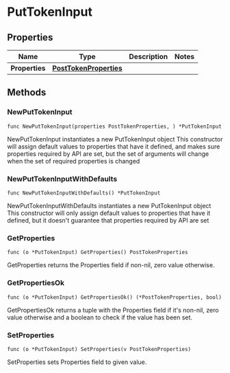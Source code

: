 # PutTokenInput

## Properties

|Name | Type | Description | Notes|
|------------ | ------------- | ------------- | -------------|
|**Properties** | [**PostTokenProperties**](PostTokenProperties.md) |  | |

## Methods

### NewPutTokenInput

`func NewPutTokenInput(properties PostTokenProperties, ) *PutTokenInput`

NewPutTokenInput instantiates a new PutTokenInput object
This constructor will assign default values to properties that have it defined,
and makes sure properties required by API are set, but the set of arguments
will change when the set of required properties is changed

### NewPutTokenInputWithDefaults

`func NewPutTokenInputWithDefaults() *PutTokenInput`

NewPutTokenInputWithDefaults instantiates a new PutTokenInput object
This constructor will only assign default values to properties that have it defined,
but it doesn't guarantee that properties required by API are set

### GetProperties

`func (o *PutTokenInput) GetProperties() PostTokenProperties`

GetProperties returns the Properties field if non-nil, zero value otherwise.

### GetPropertiesOk

`func (o *PutTokenInput) GetPropertiesOk() (*PostTokenProperties, bool)`

GetPropertiesOk returns a tuple with the Properties field if it's non-nil, zero value otherwise
and a boolean to check if the value has been set.

### SetProperties

`func (o *PutTokenInput) SetProperties(v PostTokenProperties)`

SetProperties sets Properties field to given value.



